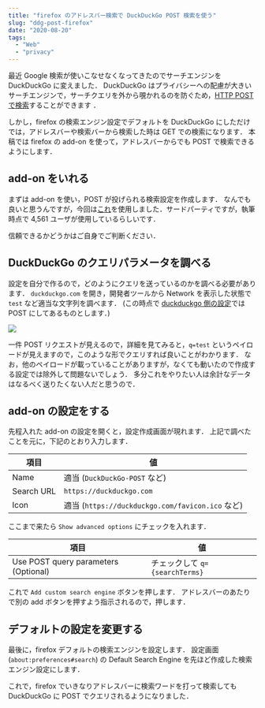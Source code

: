 ```yaml
---
title: "firefox のアドレスバー検索で DuckDuckGo POST 検索を使う"
slug: "ddg-post-firefox"
date: "2020-08-20"
tags:
  - "Web"
  - "privacy"
---
```


最近 Google 検索が使いこなせなくなってきたのでサーチエンジンを DuckDuckGo に変えました．
DuckDuckGo はプライバシーへの配慮が大きいサーチエンジンで，サーチクエリを外から覗かれるのを防ぐため，[HTTP POST で検索](https://duckduckgo.com/settings#privacy)することができます ．

しかし，firefox の検索エンジン設定でデフォルトを DuckDuckGo にしただけでは，アドレスバーや検索バーから検索した時は GET での検索になります．
本稿では firefox の add-on を使って，アドレスバーからでも POST で検索できるようにします．

## add-on をいれる

まずは add-on を使い，POST が投げられる検索設定を作成します．
なんでも良いと思うんですが，今回は[これ](https://addons.mozilla.org/en-US/firefox/addon/add-custom-search-engine/)を使用しました．サードパーティですが，執筆時点で 4,561 ユーザが使用しているらしいです．

信頼できるかどうかはご自身でご判断ください．

## DuckDuckGo のクエリパラメータを調べる

設定を自分で作るので，どのようにクエリを送っているのかを調べる必要があります．
`duckduckgo.com` を開き，開発者ツールから Network を表示した状態で `test` など適当な文字列を調べます．
(この時点で [duckduckgo 側の設定](https://duckduckgo.com/settings#privacy)では POST にしてあるものとします．)

![](/assets/2008/ddg-post-firefox.png)

一件 POST リクエストが見えるので，詳細を見てみると，`q=test` というペイロードが見えますので，このような形でクエリすれば良いことがわかります．
なお，他のペイロードが載っていることがありますが，なくても動いたので作成する設定では除外して問題ないでしょう．
多分これをやりたい人は余計なデータはなるべく送りたくない人だと思うので．

## add-on の設定をする

先程入れた add-on の設定を開くと，設定作成画面が現れます．
上記で調べたことを元に，下記のとおり入力します．

| 項目       | 値                                               |
| ---------- | ------------------------------------------------ |
| Name       | 適当 (`DuckDuckGo-POST` など)                    |
| Search URL | `https://duckduckgo.com`                         |
| Icon       | 適当 (`https://duckduckgo.com/favicon.ico` など) |

ここまで来たら `Show advanced options` にチェックを入れます．

| 項目                                 | 値                             |
| ------------------------------------ | ------------------------------ |
| Use POST query parameters (Optional) | チェックして `q={searchTerms}` |

これで `Add custom search engine` ボタンを押します．
アドレスバーのあたりで別の add ボタンを押すよう指示されるので，押します．

## デフォルトの設定を変更する

最後に，firefox デフォルトの検索エンジンを設定します．
設定画面 (`about:preferences#search`) の Default Search Engine を先ほど作成した検索エンジン設定にします．

これで，firefox でいきなりアドレスバーに検索ワードを打って検索しても DuckDuckGo に POST でクエリされるようになりました．
